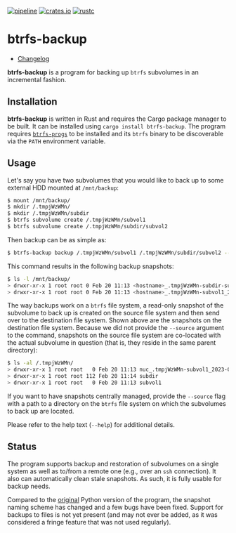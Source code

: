 [![pipeline](https://github.com/d-e-s-o/btrfs-backup/actions/workflows/test.yml/badge.svg?branch=main)](https://github.com/d-e-s-o/btrfs-backup/actions/workflows/test.yml)
[![crates.io](https://img.shields.io/crates/v/btrfs-backup.svg)](https://crates.io/crates/btrfs-backup)
[![rustc](https://img.shields.io/badge/rustc-1.66+-blue.svg)](https://blog.rust-lang.org/2022/12/15/Rust-1.66.0.html)

btrfs-backup
============

- [Changelog](CHANGELOG.md)

**btrfs-backup** is a program for backing up `btrfs` subvolumes in an
incremental fashion.


Installation
------------

**btrfs-backup** is written in Rust and requires the Cargo package
manager to be built. It can be installed using `cargo install
btrfs-backup`. The program requires [`btrfs-progs`][btrfs-progs] to be
installed and its `btrfs` binary to be discoverable via the `PATH`
environment variable.


Usage
-----

Let's say you have two subvolumes that you would like to back up to
some external HDD mounted at `/mnt/backup`:
```sh
$ mount /mnt/backup/
$ mkdir /.tmpjWzWMn/
$ mkdir /.tmpjWzWMn/subdir
$ btrfs subvolume create /.tmpjWzWMn/subvol1
$ btrfs subvolume create /.tmpjWzWMn/subdir/subvol2
```

Then backup can be as simple as:
```sh
$ btrfs-backup backup /.tmpjWzWMn/subvol1 /.tmpjWzWMn/subdir/subvol2 --destination /mnt/backup/
```

This command results in the following backup snapshots:
```sh
$ ls -l /mnt/backup/
> drwxr-xr-x 1 root root 0 Feb 20 11:13 <hostname>_.tmpjWzWMn-subdir-subvol2_2023-02-20_11:14:35_
> drwxr-xr-x 1 root root 0 Feb 20 11:13 <hostname>_.tmpjWzWMn-subvol1_2023-02-20_11:14:35_
```

The way backups work on a `btrfs` file system, a read-only snapshot of
the subvolume to back up is created on the source file system and then
send over to the destination file system. Shown above are the snapshots
on the destination file system. Because we did not provide the
`--source` argument to the command, snapshots on the source file system
are co-located with the actual subvolume in question (that is, they
reside in the same parent directory):
```sh
$ ls -al /.tmpjWzWMn/
> drwxr-xr-x 1 root root   0 Feb 20 11:13 nuc_.tmpjWzWMn-subvol1_2023-02-20_11:14:35_
> drwxr-xr-x 1 root root 112 Feb 20 11:14 subdir
> drwxr-xr-x 1 root root   0 Feb 20 11:13 subvol1
```

If you want to have snapshots centrally managed, provide the `--source`
flag with a path to a directory on the `btrfs` file system on which the
subvolumes to back up are located.

Please refer to the help text (`--help`) for additional details.


Status
------

The program supports backup and restoration of subvolumes on a single
system as well as to/from a remote one (e.g., over an `ssh` connection).
It also can automatically clean stale snapshots. As such, it is fully
usable for backup needs.

Compared to the [original][btrfs-backup-py] Python version of the
program, the snapshot naming scheme has changed and a few bugs have been
fixed. Support for backups to files is not yet present (and may not ever
be added, as it was considered a fringe feature that was not used
regularly).

[btrfs-backup-py]: https://github.com/d-e-s-o/btrfs-backup-python/tree/main/btrfs-backup
[btrfs-progs]: https://github.com/kdave/btrfs-progs

